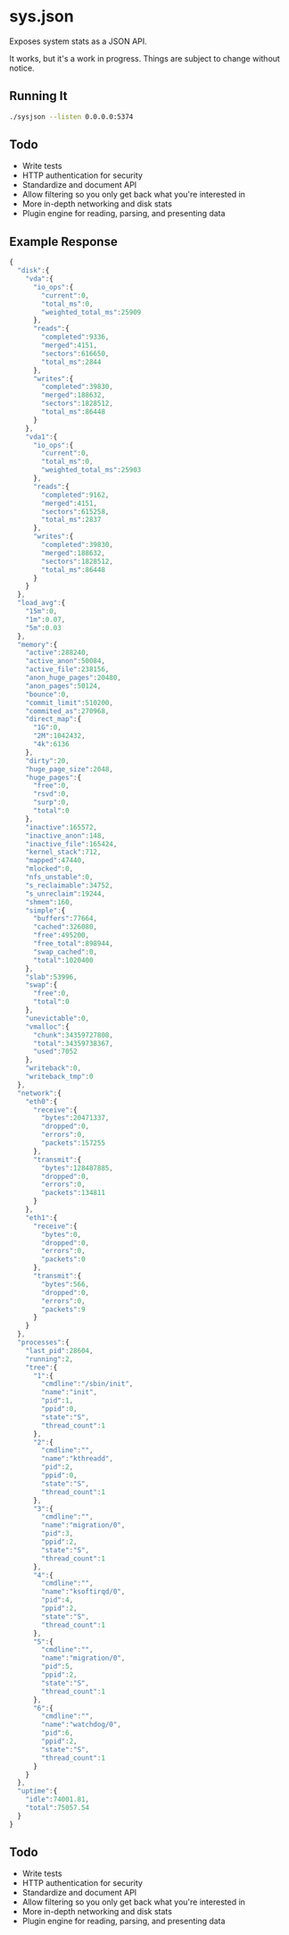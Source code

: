 # sys.json

Exposes system stats as a JSON API.

It works, but it's a work in progress. Things are subject to change
without notice.

## Running It

```bash
./sysjson --listen 0.0.0.0:5374
```

## Todo

* Write tests
* HTTP authentication for security
* Standardize and document API
* Allow filtering so you only get back what you're interested in
* More in-depth networking and disk stats
* Plugin engine for reading, parsing, and presenting data

## Example Response

```js
{
  "disk":{
    "vda":{
      "io_ops":{
        "current":0,
        "total_ms":0,
        "weighted_total_ms":25909
      },
      "reads":{
        "completed":9336,
        "merged":4151,
        "sectors":616650,
        "total_ms":2844
      },
      "writes":{
        "completed":39830,
        "merged":188632,
        "sectors":1828512,
        "total_ms":86448
      }
    },
    "vda1":{
      "io_ops":{
        "current":0,
        "total_ms":0,
        "weighted_total_ms":25903
      },
      "reads":{
        "completed":9162,
        "merged":4151,
        "sectors":615258,
        "total_ms":2837
      },
      "writes":{
        "completed":39830,
        "merged":188632,
        "sectors":1828512,
        "total_ms":86448
      }
    }
  },
  "load_avg":{
    "15m":0,
    "1m":0.07,
    "5m":0.03
  },
  "memory":{
    "active":288240,
    "active_anon":50084,
    "active_file":238156,
    "anon_huge_pages":20480,
    "anon_pages":50124,
    "bounce":0,
    "commit_limit":510200,
    "commited_as":270968,
    "direct_map":{
      "1G":0,
      "2M":1042432,
      "4k":6136
    },
    "dirty":20,
    "huge_page_size":2048,
    "huge_pages":{
      "free":0,
      "rsvd":0,
      "surp":0,
      "total":0
    },
    "inactive":165572,
    "inactive_anon":148,
    "inactive_file":165424,
    "kernel_stack":712,
    "mapped":47440,
    "mlocked":0,
    "nfs_unstable":0,
    "s_reclaimable":34752,
    "s_unreclaim":19244,
    "shmem":160,
    "simple":{
      "buffers":77664,
      "cached":326080,
      "free":495200,
      "free_total":898944,
      "swap_cached":0,
      "total":1020400
    },
    "slab":53996,
    "swap":{
      "free":0,
      "total":0
    },
    "unevictable":0,
    "vmalloc":{
      "chunk":34359727808,
      "total":34359738367,
      "used":7052
    },
    "writeback":0,
    "writeback_tmp":0
  },
  "network":{
    "eth0":{
      "receive":{
        "bytes":20471337,
        "dropped":0,
        "errors":0,
        "packets":157255
      },
      "transmit":{
        "bytes":128487885,
        "dropped":0,
        "errors":0,
        "packets":134811
      }
    },
    "eth1":{
      "receive":{
        "bytes":0,
        "dropped":0,
        "errors":0,
        "packets":0
      },
      "transmit":{
        "bytes":566,
        "dropped":0,
        "errors":0,
        "packets":9
      }
    }
  },
  "processes":{
    "last_pid":28604,
    "running":2,
    "tree":{
      "1":{
        "cmdline":"/sbin/init",
        "name":"init",
        "pid":1,
        "ppid":0,
        "state":"S",
        "thread_count":1
      },
      "2":{
        "cmdline":"",
        "name":"kthreadd",
        "pid":2,
        "ppid":0,
        "state":"S",
        "thread_count":1
      },
      "3":{
        "cmdline":"",
        "name":"migration/0",
        "pid":3,
        "ppid":2,
        "state":"S",
        "thread_count":1
      },
      "4":{
        "cmdline":"",
        "name":"ksoftirqd/0",
        "pid":4,
        "ppid":2,
        "state":"S",
        "thread_count":1
      },
      "5":{
        "cmdline":"",
        "name":"migration/0",
        "pid":5,
        "ppid":2,
        "state":"S",
        "thread_count":1
      },
      "6":{
        "cmdline":"",
        "name":"watchdog/0",
        "pid":6,
        "ppid":2,
        "state":"S",
        "thread_count":1
      }
    }
  },
  "uptime":{
    "idle":74001.81,
    "total":75057.54
  }
}
```

## Todo

* Write tests
* HTTP authentication for security
* Standardize and document API
* Allow filtering so you only get back what you're interested in
* More in-depth networking and disk stats
* Plugin engine for reading, parsing, and presenting data
